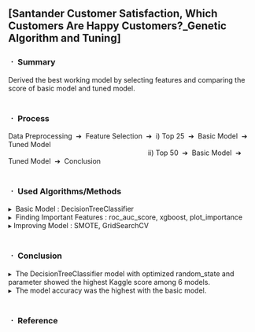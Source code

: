 ## [Santander Customer Satisfaction, Which Customers Are Happy Customers?_Genetic Algorithm and Tuning]

### ㆍ Summary
Derived the best working model by selecting features and comparing the score of basic model and tuned model.
<br/>
<br/>
### ㆍ Process
Data Preprocessing &nbsp;➔&nbsp; Feature Selection &nbsp;➔&nbsp; i) Top 25 &nbsp;➔&nbsp; Basic Model &nbsp;➔&nbsp; Tuned Model
<br/>
&emsp;&emsp;&emsp;&emsp;&emsp;&emsp;&emsp;&emsp;&emsp;&emsp;&emsp;&emsp;&emsp;&emsp;&emsp;&emsp;&emsp;&emsp;&emsp;&emsp; ii) Top 50 &nbsp;➔&nbsp; Basic Model &nbsp;➔&nbsp; Tuned Model &nbsp;➔&nbsp; Conclusion
<br/>
<br/>
### ㆍ Used Algorithms/Methods
▸ &nbsp;Basic Model : DecisionTreeClassifier
<br/>
▸ &nbsp;Finding Important Features : roc_auc_score, xgboost, plot_importance
<br/>
▸ Improving Model : SMOTE, GridSearchCV
<br/>
<br/>
### ㆍ Conclusion
▸ &nbsp;The DecisionTreeClassifier model with optimized random_state and parameter showed the highest Kaggle score among 6 models.
<br/>
▸ &nbsp;The model accuracy was the highest with the basic model.
<br/>
<br/>
### ㆍ Reference
